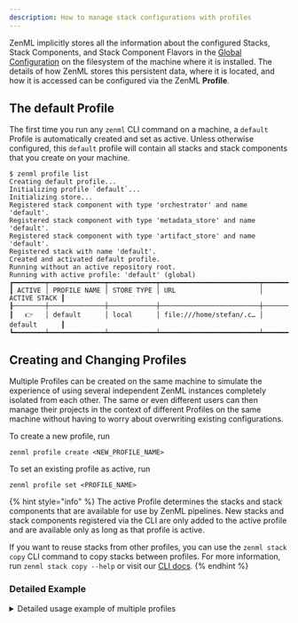 ```yaml
---
description: How to manage stack configurations with profiles
---
```


ZenML implicitly stores all the information about the configured Stacks, Stack
Components, and Stack Component Flavors in the 
[Global Configuration](../../resources/global-config.md) on the filesystem of the
machine where it is installed. The details of how ZenML stores this persistent
data, where it is located, and how it is accessed can be configured via the 
ZenML **Profile**.

## The default Profile

The first time you run any `zenml` CLI command on a machine, a `default` 
Profile is automatically created and set as active. Unless otherwise
configured, this `default` profile will contain all stacks and stack components
that you create on your machine.

```
$ zenml profile list
Creating default profile...
Initializing profile `default`...
Initializing store...
Registered stack component with type 'orchestrator' and name 'default'.
Registered stack component with type 'metadata_store' and name 'default'.
Registered stack component with type 'artifact_store' and name 'default'.
Registered stack with name 'default'.
Created and activated default profile.
Running without an active repository root.
Running with active profile: 'default' (global)
┏━━━━━━━━┯━━━━━━━━━━━━━━┯━━━━━━━━━━━━┯━━━━━━━━━━━━━━━━━━━━━━━━━┯━━━━━━━━━━━━━━┓
┃ ACTIVE │ PROFILE NAME │ STORE TYPE │ URL                     │ ACTIVE STACK ┃
┠────────┼──────────────┼────────────┼─────────────────────────┼──────────────┨
┃   👉   │ default      │ local      │ file:///home/stefan/.c… │ default      ┃
┗━━━━━━━━┷━━━━━━━━━━━━━━┷━━━━━━━━━━━━┷━━━━━━━━━━━━━━━━━━━━━━━━━┷━━━━━━━━━━━━━━┛
```

## Creating and Changing Profiles

Multiple Profiles can be created on the same machine to simulate the experience
of using several independent ZenML instances completely isolated from each
other. The same or even different users can then manage their projects in the
context of different Profiles on the same machine without having to worry
about overwriting existing configurations.

To create a new profile, run
```
zenml profile create <NEW_PROFILE_NAME>
```

To set an existing profile as active, run
```
zenml profile set <PROFILE_NAME>
```

{% hint style="info" %}
The active Profile determines the stacks and stack components that are
available for use by ZenML pipelines. New stacks and stack components
registered via the CLI are only added to the active profile and are available
only as long as that profile is active.

If you want to reuse stacks from other profiles, you can use the 
`zenml stack copy` CLI command to copy stacks between profiles. For more
information, run `zenml stack copy --help` or visit our
[CLI docs](https://apidocs.zenml.io/latest/cli/).
{% endhint %}

### Detailed Example

<details>
<summary>Detailed usage example of multiple profiles</summary>

The following example creates a new profile named `zenml`, sets it as active,
and then shows how the `default` profile is unaffected by the operations
performed while the `zenml` profile is active:

```
$ zenml profile create zenml
Running without an active repository root.
Running with active profile: 'default' (global)
Initializing profile `zenml`...
Initializing store...
Registered stack component with type 'orchestrator' and name 'default'.
Registered stack component with type 'metadata_store' and name 'default'.
Registered stack component with type 'artifact_store' and name 'default'.
Registered stack with name 'default'.
Profile 'zenml' successfully created.

$ zenml profile list
Running without an active repository root.
Running with active profile: 'default' (global)
┏━━━━━━━━┯━━━━━━━━━━━━━━┯━━━━━━━━━━━━┯━━━━━━━━━━━━━━━━━━━━━━━━━┯━━━━━━━━━━━━━━┓
┃ ACTIVE │ PROFILE NAME │ STORE TYPE │ URL                     │ ACTIVE STACK ┃
┠────────┼──────────────┼────────────┼─────────────────────────┼──────────────┨
┃   👉   │ default      │ local      │ file:///home/stefan/.c… │ default      ┃
┃        │ zenml        │ local      │ file:///home/stefan/.c… │ default      ┃
┗━━━━━━━━┷━━━━━━━━━━━━━━┷━━━━━━━━━━━━┷━━━━━━━━━━━━━━━━━━━━━━━━━┷━━━━━━━━━━━━━━┛

$ zenml profile set zenml
Running without an active repository root.
Running with active profile: 'default' (global)
Active profile changed to: 'zenml'

$ zenml profile list
Running without an active repository root.
Running with active profile: 'zenml' (global)
┏━━━━━━━━┯━━━━━━━━━━━━━━┯━━━━━━━━━━━━┯━━━━━━━━━━━━━━━━━━━━━━━━━┯━━━━━━━━━━━━━━┓
┃ ACTIVE │ PROFILE NAME │ STORE TYPE │ URL                     │ ACTIVE STACK ┃
┠────────┼──────────────┼────────────┼─────────────────────────┼──────────────┨
┃        │ default      │ local      │ file:///home/stefan/.c… │ default      ┃
┃   👉   │ zenml        │ local      │ file:///home/stefan/.c… │ default      ┃
┗━━━━━━━━┷━━━━━━━━━━━━━━┷━━━━━━━━━━━━┷━━━━━━━━━━━━━━━━━━━━━━━━━┷━━━━━━━━━━━━━━┛

$ zenml stack register custom -m default -a default -o default
Running without an active repository root.
Running with active profile: 'zenml' (global)
Registered stack with name 'custom'.
Stack 'custom' successfully registered!

$ zenml stack set custom
Running without an active repository root.
Running with active profile: 'zenml' (global)
Active stack set to: 'custom'

$ zenml stack list
Running without an active repository root.
Running with active profile: 'zenml' (global)
┏━━━━━━━━┯━━━━━━━━━━━━┯━━━━━━━━━━━━━━━━┯━━━━━━━━━━━━━━━━┯━━━━━━━━━━━━━━┓
┃ ACTIVE │ STACK NAME │ ARTIFACT_STORE │ METADATA_STORE │ ORCHESTRATOR ┃
┠────────┼────────────┼────────────────┼────────────────┼──────────────┨
┃   👉   │ custom     │ default        │ default        │ default      ┃
┃        │ default    │ default        │ default        │ default      ┃
┗━━━━━━━━┷━━━━━━━━━━━━┷━━━━━━━━━━━━━━━━┷━━━━━━━━━━━━━━━━┷━━━━━━━━━━━━━━┛

$ zenml profile list
Running without an active repository root.
Running with active profile: 'zenml' (global)
┏━━━━━━━━┯━━━━━━━━━━━━━━┯━━━━━━━━━━━━┯━━━━━━━━━━━━━━━━━━━━━━━━━┯━━━━━━━━━━━━━━┓
┃ ACTIVE │ PROFILE NAME │ STORE TYPE │ URL                     │ ACTIVE STACK ┃
┠────────┼──────────────┼────────────┼─────────────────────────┼──────────────┨
┃        │ default      │ local      │ file:///home/stefan/.c… │ default      ┃
┃   👉   │ zenml        │ local      │ file:///home/stefan/.c… │ custom       ┃
┗━━━━━━━━┷━━━━━━━━━━━━━━┷━━━━━━━━━━━━┷━━━━━━━━━━━━━━━━━━━━━━━━━┷━━━━━━━━━━━━━━┛

$ zenml profile set default
Running without an active repository root.
Running with active profile: 'zenml' (global)
Active profile changed to: 'default'

$ zenml stack list
Running without an active repository root.
Running with active profile: 'default' (global)
┏━━━━━━━━┯━━━━━━━━━━━━┯━━━━━━━━━━━━━━━━┯━━━━━━━━━━━━━━━━┯━━━━━━━━━━━━━━┓
┃ ACTIVE │ STACK NAME │ ARTIFACT_STORE │ METADATA_STORE │ ORCHESTRATOR ┃
┠────────┼────────────┼────────────────┼────────────────┼──────────────┨
┃   👉   │ default    │ default        │ default        │ default      ┃
┗━━━━━━━━┷━━━━━━━━━━━━┷━━━━━━━━━━━━━━━━┷━━━━━━━━━━━━━━━━┷━━━━━━━━━━━━━━┛
```

From the above example, you may have also noticed that the _Active Profile_ and
the _Active Stack_ are global settings that affect all other user sessions open
on the same machine. It is however possible to set the active profile and active
stack individually for each user session or project. Keep reading to learn more.

</details>
